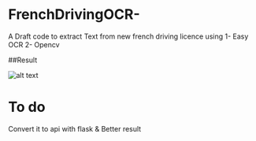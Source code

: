 # FrenchDrivingOCR-

A Draft code to extract Text from new french driving licence using 
 1- Easy OCR
 2- Opencv 
 
 ##Result
 
 ![alt text](https://github.com/geekette86FrenchDrivingOCR-/blob/master/screenshot.png?raw=true)
 
 # To do
  Convert it to api with flask & Better result 
